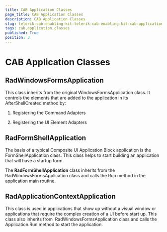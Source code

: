 ```yaml
---
title: CAB Application Classes
page_title: CAB Application Classes
description: CAB Application Classes
slug: telerik-cab-enabling-kit-telerik-cab-enabling-kit-cab-application-classes
tags: cab,application,classes
published: True
position: 3
---
```


# CAB Application Classes



## RadWindowsFormsApplication

This class inherits from the original WindowsFormsApplication class. It controls the elements that are added to the application in its AfterShellCreated method by:

1. Registering the Command Adapters

1. Registering the UI Element Adapters

## RadFormShellApplication

The basis of a typical Composite UI Application Block application is the FormShellApplication class. This class helps to start building an application that will have a startup form. 

The __RadFormShellApplication__ class inherits from the RadWindowsFormsApplication class and calls the Run method in the application main routine.

## RadApplicationContextApplication

This class is used in applications that show up without a visual window or applications that require the complex creation of a UI before start up. This class also inherits from  RadWindowsFormsApplication class and calls the Application.Run method to start the application. 

